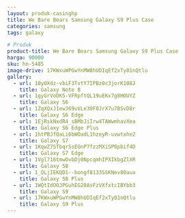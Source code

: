 ```yaml
---
layout: produk-casinghp
title: We Bare Bears Samsung Galaxy S9 Plus Case
categories: samsung
tags: galaxy

# Produk
product-title: We Bare Bears Samsung Galaxy S9 Plus Case
harga: 90000
sku: hn-5485
image-drive: 17KWxuWPGwYnMW8hUDIqEf2xTy01nQtlu
gallery:
  - url: 10yOXdz-vbiF3TvtY7IPBz0c3jorK108J
    title: Galaxy Note 8
  - url: 1gyGrVoDK5-VFRpftQL19uEKx7g8HOUYZ
    title: Galaxy S6
  - url: 1ZqXQxJ1ewJ69uVLe3OF0JrX7u7BSvD8r
    title: Galaxy S6 Edge
  - url: 1EjRskNxdR4_sBMbJiIrw4TAWwmhavXea
    title: Galaxy S6 Edge Plus
  - url: 1htPBJfQaLi6bWOadL1hzeyR-uvwtxhe2
    title: Galaxy S7
  - url: 1KqwZ7STbqrSsEGnP7fzzMXiSP0pbif4D
    title: Galaxy S7 Edge
  - url: 1Vgl716tmwOvbDj0NpcqmhIPXIkbgZlXR
    title: Galaxy S8
  - url: 1_QLjIEKQD1--bongf8133SSKNev80aua
    title: Galaxy S8 Plus
  - url: 1WQtIdOOJPGuhEG20AsFzVXfxtcIBYbb3
    title: Galaxy S9
  - url: 17KWxuWPGwYnMW8hUDIqEf2xTy01nQtlu
    title: Galaxy S9 Plus
---
```

